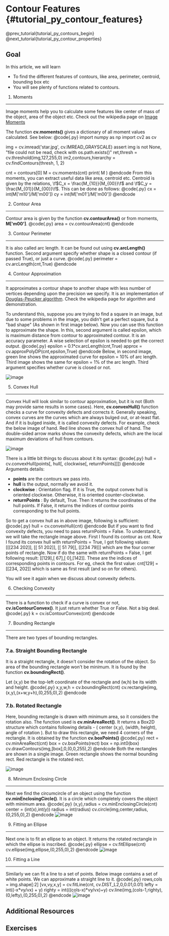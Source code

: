 Contour Features {#tutorial_py_contour_features}
================

@prev_tutorial{tutorial_py_contours_begin}
@next_tutorial{tutorial_py_contour_properties}

Goal
----

In this article, we will learn

-   To find the different features of contours, like area, perimeter, centroid, bounding box etc
-   You will see plenty of functions related to contours.

1. Moments
----------

Image moments help you to calculate some features like center of mass of the object, area of the
object etc. Check out the wikipedia page on [Image
Moments](http://en.wikipedia.org/wiki/Image_moment)

The function **cv.moments()** gives a dictionary of all moment values calculated. See below:
@code{.py}
import numpy as np
import cv2 as cv

img = cv.imread('star.jpg', cv.IMREAD_GRAYSCALE)
assert img is not None, "file could not be read, check with os.path.exists()"
ret,thresh = cv.threshold(img,127,255,0)
im2,contours,hierarchy = cv.findContours(thresh, 1, 2)

cnt = contours[0]
M = cv.moments(cnt)
print( M )
@endcode
From this moments, you can extract useful data like area, centroid etc. Centroid is given by the
relations, \f$C_x = \frac{M_{10}}{M_{00}}\f$ and \f$C_y = \frac{M_{01}}{M_{00}}\f$. This can be done as
follows:
@code{.py}
cx = int(M['m10']/M['m00'])
cy = int(M['m01']/M['m00'])
@endcode

2. Contour Area
---------------

Contour area is given by the function **cv.contourArea()** or from moments, **M['m00']**.
@code{.py}
area = cv.contourArea(cnt)
@endcode

3. Contour Perimeter
--------------------

It is also called arc length. It can be found out using **cv.arcLength()** function. Second
argument specify whether shape is a closed contour (if passed True), or just a curve.
@code{.py}
perimeter = cv.arcLength(cnt,True)
@endcode

4. Contour Approximation
------------------------

It approximates a contour shape to another shape with less number of vertices depending upon the
precision we specify. It is an implementation of [Douglas-Peucker
algorithm](http://en.wikipedia.org/wiki/Ramer-Douglas-Peucker_algorithm). Check the wikipedia page
for algorithm and demonstration.

To understand this, suppose you are trying to find a square in an image, but due to some problems in
the image, you didn't get a perfect square, but a "bad shape" (As shown in first image below). Now
you can use this function to approximate the shape. In this, second argument is called epsilon,
which is maximum distance from contour to approximated contour. It is an accuracy parameter. A wise
selection of epsilon is needed to get the correct output.
@code{.py}
epsilon = 0.1*cv.arcLength(cnt,True)
approx = cv.approxPolyDP(cnt,epsilon,True)
@endcode
Below, in second image, green line shows the approximated curve for epsilon = 10% of arc length.
Third image shows the same for epsilon = 1% of the arc length. Third argument specifies whether
curve is closed or not.

![image](images/approx.jpg)

5. Convex Hull
--------------

Convex Hull will look similar to contour approximation, but it is not (Both may provide same results
in some cases). Here, **cv.convexHull()** function checks a curve for convexity defects and
corrects it. Generally speaking, convex curves are the curves which are always bulged out, or
at-least flat. And if it is bulged inside, it is called convexity defects. For example, check the
below image of hand. Red line shows the convex hull of hand. The double-sided arrow marks shows the
convexity defects, which are the local maximum deviations of hull from contours.

![image](images/convexitydefects.jpg)

There is a little bit things to discuss about it its syntax:
@code{.py}
hull = cv.convexHull(points[, hull[, clockwise[, returnPoints]]])
@endcode
Arguments details:

-   **points** are the contours we pass into.
-   **hull** is the output, normally we avoid it.
-   **clockwise** : Orientation flag. If it is True, the output convex hull is oriented clockwise.
    Otherwise, it is oriented counter-clockwise.
-   **returnPoints** : By default, True. Then it returns the coordinates of the hull points. If
    False, it returns the indices of contour points corresponding to the hull points.

So to get a convex hull as in above image, following is sufficient:
@code{.py}
hull = cv.convexHull(cnt)
@endcode
But if you want to find convexity defects, you need to pass returnPoints = False. To understand it,
we will take the rectangle image above. First I found its contour as cnt. Now I found its convex
hull with returnPoints = True, I got following values:
[[[234 202]], [[ 51 202]], [[ 51 79]], [[234 79]]] which are the four corner points of rectangle.
Now if do the same with returnPoints = False, I get following result: [[129],[ 67],[ 0],[142]].
These are the indices of corresponding points in contours. For eg, check the first value:
cnt[129] = [[234, 202]] which is same as first result (and so on for others).

You will see it again when we discuss about convexity defects.

6. Checking Convexity
---------------------

There is a function to check if a curve is convex or not, **cv.isContourConvex()**. It just return
whether True or False. Not a big deal.
@code{.py}
k = cv.isContourConvex(cnt)
@endcode

7. Bounding Rectangle
---------------------

There are two types of bounding rectangles.

### 7.a. Straight Bounding Rectangle

It is a straight rectangle, it doesn't consider the rotation of the object. So area of the bounding
rectangle won't be minimum. It is found by the function **cv.boundingRect()**.

Let (x,y) be the top-left coordinate of the rectangle and (w,h) be its width and height.
@code{.py}
x,y,w,h = cv.boundingRect(cnt)
cv.rectangle(img,(x,y),(x+w,y+h),(0,255,0),2)
@endcode

### 7.b. Rotated Rectangle

Here, bounding rectangle is drawn with minimum area, so it considers the rotation also. The function
used is **cv.minAreaRect()**. It returns a Box2D structure which contains following details - (
center (x,y), (width, height), angle of rotation ). But to draw this rectangle, we need 4 corners of
the rectangle. It is obtained by the function **cv.boxPoints()**
@code{.py}
rect = cv.minAreaRect(cnt)
box = cv.boxPoints(rect)
box = np.int0(box)
cv.drawContours(img,[box],0,(0,0,255),2)
@endcode
Both the rectangles are shown in a single image. Green rectangle shows the normal bounding rect. Red
rectangle is the rotated rect.

![image](images/boundingrect.png)

8. Minimum Enclosing Circle
---------------------------

Next we find the circumcircle of an object using the function **cv.minEnclosingCircle()**. It is a
circle which completely covers the object with minimum area.
@code{.py}
(x,y),radius = cv.minEnclosingCircle(cnt)
center = (int(x),int(y))
radius = int(radius)
cv.circle(img,center,radius,(0,255,0),2)
@endcode
![image](images/circumcircle.png)

9. Fitting an Ellipse
---------------------

Next one is to fit an ellipse to an object. It returns the rotated rectangle in which the ellipse is
inscribed.
@code{.py}
ellipse = cv.fitEllipse(cnt)
cv.ellipse(img,ellipse,(0,255,0),2)
@endcode
![image](images/fitellipse.png)

10. Fitting a Line
------------------

Similarly we can fit a line to a set of points. Below image contains a set of white points. We can
approximate a straight line to it.
@code{.py}
rows,cols = img.shape[:2]
[vx,vy,x,y] = cv.fitLine(cnt, cv.DIST_L2,0,0.01,0.01)
lefty = int((-x*vy/vx) + y)
righty = int(((cols-x)*vy/vx)+y)
cv.line(img,(cols-1,righty),(0,lefty),(0,255,0),2)
@endcode
![image](images/fitline.jpg)

Additional Resources
--------------------

Exercises
---------
